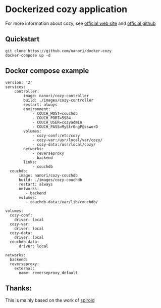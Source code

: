 # Dockerized cozy application

For more information about cozy, see [official web site](https://cozy.io) and [official github](https://github.com/cozy)

## Quickstart
```
git clone https://github.com/nanori/docker-cozy
docker-compose up -d
```

## Docker compose example
```
version: '2'
services:
    controller:
        image: nanori/cozy-controller
        build: ./images/cozy-controller
        restart: always
        environment:
            - COUCH_HOST=couchdb
            - COUCH_PORT=5984
            - COUCH_USER=cozyadmin
            - COUCH_PASS=MyStr0ngP@ssworD
        volumes:
            - cozy-conf:/etc/cozy
            - cozy-var:/usr/local/var/cozy/
            - cozy-data:/usr/local/cozy/
        networks:
            - reverseproxy
            - backend
        links:
            - couchdb
  couchdb:
      image: nanori/cozy-couchdb
      build: ./images/cozy-couchdb
      restart: always
      networks:
         - backend
      volumes:
         - couchdb-data:/var/lib/couchdb/

volumes:
  cozy-conf:
    driver: local
  cozy-var:
    driver: local
  cozy-data:
    driver: local
  couchdb-data:
      driver: local

networks:
  backend:
  reverseproxy:
    external:
      name: reverseproxy_default
```


## Thanks:
This is mainly based on the work of [spiroid](https://github.com/spiroid/cozy)

